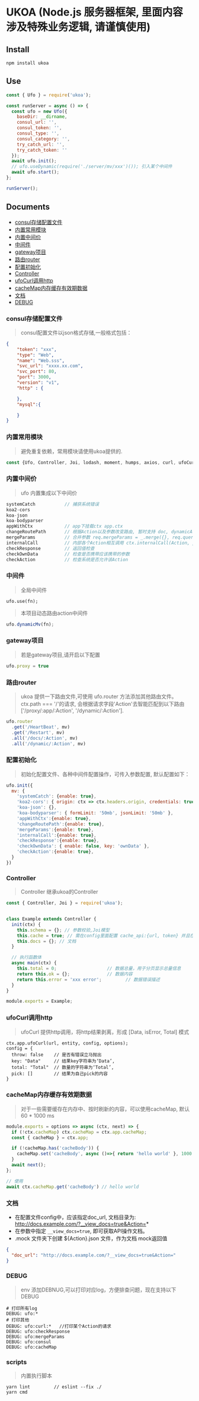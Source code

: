 # UKOA (Node.js 服务器框架, 里面内容涉及特殊业务逻辑, 请谨慎使用)

## Install

```shell
npm install ukoa
```

## Use

```js
const { Ufo } = require('ukoa');

const runServer = async () => {
  const ufo = new Ufo({
    baseDir: __dirname,
    consul_url: '',
    consul_token: '',
    consul_type: '',
    consul_category: '',
    try_catch_url: '',
    try_catch_token: ''
  });
  await ufo.init();
  // ufo.useDynamic(require('./server/mv/xxx')()); 引入某个中间件
  await ufo.start();
};

runServer();
```
## Documents
- [consul存储配置文件](#consul存储配置文件)
- [内置常用模块](#内置常用模块)
- [内置中间价](#内置中间价)
- [中间件](#中间件)
- [gateway项目](#gateway项目)
- [路由router](#路由router)
- [配置初始化](#配置初始化)
- [Controller](#Controller)
- [ufoCurl调用http](#ufoCurl调用http)
- [cacheMap内存缓存有效期数据](#cacheMap内存缓存有效期数据)
- [文档](#文档)
- [DEBUG](#DEBUG)


### consul存储配置文件
> consul配置文件以json格式存储,一般格式包括：

```json
{
    "token": "xxx",
    "type": "Web",
    "name": "Web.sss",
    "svc_url": "xxxx.xx.com",
    "svc_port": 80,
    "port": 3000,
    "version": "v1",
    "http" : {

    },
    "mysql":{

    }
}
```

### 内置常用模块
> 避免重复依赖，常用模块请使用ukoa提供的.
```js
const {Ufo, Controller, Joi, lodash, moment, humps, axios, curl, ufoCurl } = require('ukoa');
```

### 内置中间价
> ufo 内置集成以下中间价
```js
systemCatch           // 捕获系统错误
koa2-cors             
koa-json
koa-bodyparser
appWithCtx            // app下挂载ctx app.ctx
changeRoutePath       // 根据Action以及参数改变路由, 暂时支持 doc, dynamicAction 等
mergeParams           // 合并参数 req.mergeParams = _.merge({}, req.query, req.body);
internalCall          // 内部各个Action相互调用 ctx.internalCall(Action, params)
checkResponse         // 返回值检查
checkOwnData          // 检查是否携带应该携带的参数
checkAction           // 检查系统是否允许该Action
```

### 中间件
> 全局中间件
```
ufo.use(fn);
```
> 本项目动态路由action中间件
```js
ufo.dynamicMv(fn);
```

### gateway项目
> 若是gateway项目,请开启以下配置
```js
ufo.proxy = true
```

### 路由router
> ukoa 提供一下路由文件,可使用 ufo.router 方法添加其他路由文件。
ctx.path === '/'的请求, 会根据请求字段'Action'去智能匹配到以下路由['/proxy/:app/:Action', '/dynamic/:Action'].
```js
ufo.router
  .get('/HeartBeat', mv)
  .get('/Restart', mv)
  .all('/docs/:Action', mv)
  .all('/dynamic/:Action', mv)
```

### 配置初始化
> 初始化配置文件、各种中间件配置操作，可传入参数配置, 默认配置如下：
```js
ufo.init({
  mv: {
    'systemCatch': {enable: true},
    'koa2-cors': { origin: ctx => ctx.headers.origin, credentials: true },
    'koa-json': {},
    'koa-bodyparser': { formLimit: '50mb', jsonLimit: '50mb' },
    'appWithCtx':{enable: true},
    'changeRoutePath':{enable: true},
    'mergeParams':{enable: true},
    'internalCall':{enable: true},
    'checkResponse':{enable: true},
    'checkOwnData': { enable: false, key: 'ownData' },
    'checkAction':{enable: true},
  }
})
```
### Controller
> Controller 继承ukoa的Controller
```js
const { Controller, Joi } = require('ukoa');


class Example extends Controller {
  init(ctx) {
    this.schema = {}; // 参数校验,Joi模型
    this.cache = true; // 需在config里面配置 cache_api:{url, token} 并且在 controller init() 函数里面，将cache = true, 若要配置cache 参数， cache = {TTL: 3600, Count: 100};
    this.docs = {}; // 文档
  }

  // 执行函数体
  async main(ctx) {
    this.total = 0;                   // 数据总量，用于分页显示总量信息
    return this.ok = {};              // 数据内容
    return this.error = 'xxx error';         // 数据错误描述
  }
}

module.exports = Example;

```

### ufoCurl调用http
> ufoCurl 提供http调用，将http结果剥离，形成 [Data, isError, Total] 模式
```
ctx.app.ufoCurl(url, entity, config, options);
config = {
  throw: false    // 是否有错误立马抛出
  key: "Data"     // 结果key字符串为‘Data’,
  total: "Total"  // 数量的字符串为‘Total’,
  pick: []        // 结果为自己pick的内容
}
```

### cacheMap内存缓存有效期数据
> 对于一些需要缓存在内存中、按时刷新的内容，可以使用cacheMap, 默认 60 * 1000 ms
```js
module.exports = options => async (ctx, next) => {
  if (!ctx.cacheMap) ctx.cacheMap = ctx.app.cacheMap;
  const { cacheMap } = ctx.app;

  if (!cacheMap.has('cacheBody')) {
    cacheMap.set('cacheBody', async ()=>{ return 'hello world' }, 1000 * 20);
  }
  await next();
};

// 使用
await ctx.cacheMap.get('cacheBody') // hello world
```
### 文档
* 在配置文件config中，应该指定doc_url, 文档目录为: http://docs.example.com/?__view_docs=true&Action=*
* 在参数中指定 `__view_docs=true`, 即可获取API操作文档。
* .mock 文件夹下创建 ${Action}.json 文件，作为文档 mock返回值
```json
{
  "doc_url": "http://docs.example.com/?__view_docs=true&Action="
}
```

### DEBUG
> env 添加DEBNUG,可以打印对应log，方便排查问题，现在支持以下DEBUG
```shell
# 打印所有log
DEBUG: ufo:*
# 打印其他
DEBUG: ufo:curl:*   //打印某个Action的请求
DEBUG: ufo:checkResponse
DEBUG: ufo:mergeParams
DEBUG: ufo:consul
DEBUG: ufo:cacheMap
```

### scripts
> 内置执行脚本
```
yarn lint         // eslint --fix ./
yarn cmd 
```
